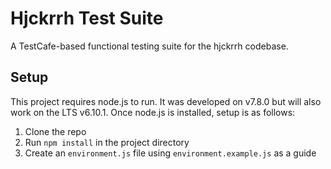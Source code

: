 # Hjckrrh Test Suite
A TestCafe-based functional testing suite for the hjckrrh codebase.

## Setup
This project requires node.js to run. It was developed on v7.8.0 but will also work on the LTS v6.10.1. Once node.js is installed, setup is as follows:
1. Clone the repo
2. Run `npm install` in the project directory
3. Create an `environment.js` file using `environment.example.js` as a guide
